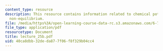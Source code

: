 ```yaml
---
content_type: resource
description: This resource contains information related to chemical potential and
  non-equilibrium.
file: /media/https%3A/open-learning-course-data-rc.s3.amazonaws.com/6-730-physics-for-solid-state-applications-spring-2003/40ca8dbb32deda877f06f8f329b04cc4_lecture_25b.pdf
file_type: application/pdf
resourcetype: Document
title: lecture_25b.pdf
uid: 40ca8dbb-32de-da87-7f06-f8f329b04cc4
---
```

